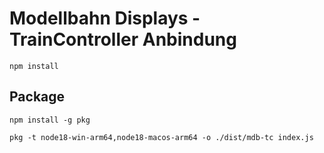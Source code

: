 # Modellbahn Displays - TrainController Anbindung

    npm install

## Package
    npm install -g pkg

    pkg -t node18-win-arm64,node18-macos-arm64 -o ./dist/mdb-tc index.js
